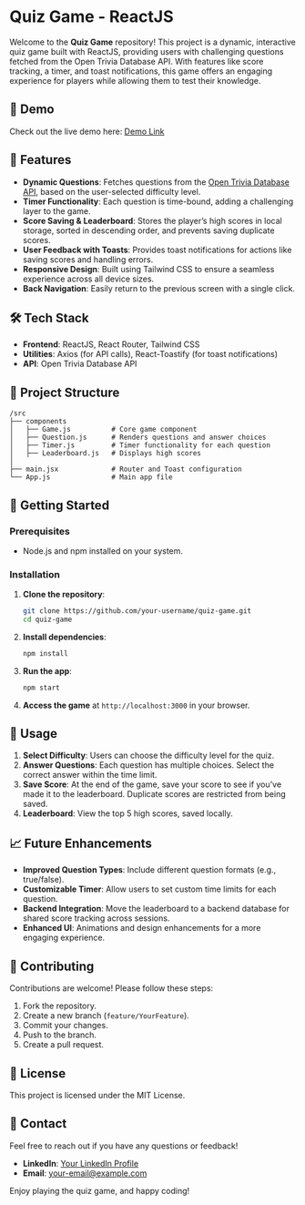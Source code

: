 # Quiz Game - ReactJS

Welcome to the **Quiz Game** repository! This project is a dynamic, interactive quiz game built with ReactJS, providing users with challenging questions fetched from the Open Trivia Database API. With features like score tracking, a timer, and toast notifications, this game offers an engaging experience for players while allowing them to test their knowledge.


## 🚀 Demo

Check out the live demo here: [Demo Link](https://your-demo-link.com)

## 📌 Features

- **Dynamic Questions**: Fetches questions from the [Open Trivia Database API](https://opentdb.com/), based on the user-selected difficulty level.
- **Timer Functionality**: Each question is time-bound, adding a challenging layer to the game.
- **Score Saving & Leaderboard**: Stores the player’s high scores in local storage, sorted in descending order, and prevents saving duplicate scores.
- **User Feedback with Toasts**: Provides toast notifications for actions like saving scores and handling errors.
- **Responsive Design**: Built using Tailwind CSS to ensure a seamless experience across all device sizes.
- **Back Navigation**: Easily return to the previous screen with a single click.


## 🛠️ Tech Stack

- **Frontend**: ReactJS, React Router, Tailwind CSS
- **Utilities**: Axios (for API calls), React-Toastify (for toast notifications)
- **API**: Open Trivia Database API


## 📂 Project Structure

```
/src
├── components
│   ├── Game.js          # Core game component
│   ├── Question.js      # Renders questions and answer choices
│   ├── Timer.js         # Timer functionality for each question
│   ├── Leaderboard.js   # Displays high scores
│
├── main.jsx             # Router and Toast configuration
└── App.js               # Main app file
```


## 🚀 Getting Started

### Prerequisites

- Node.js and npm installed on your system.

### Installation

1. **Clone the repository**:

   ```bash
   git clone https://github.com/your-username/quiz-game.git
   cd quiz-game
   ```

2. **Install dependencies**:

   ```bash
   npm install
   ```

3. **Run the app**:

   ```bash
   npm start
   ```

4. **Access the game** at `http://localhost:3000` in your browser.


## 📖 Usage

1. **Select Difficulty**: Users can choose the difficulty level for the quiz.
2. **Answer Questions**: Each question has multiple choices. Select the correct answer within the time limit.
3. **Save Score**: At the end of the game, save your score to see if you’ve made it to the leaderboard. Duplicate scores are restricted from being saved.
4. **Leaderboard**: View the top 5 high scores, saved locally.

## 📈 Future Enhancements

- **Improved Question Types**: Include different question formats (e.g., true/false).
- **Customizable Timer**: Allow users to set custom time limits for each question.
- **Backend Integration**: Move the leaderboard to a backend database for shared score tracking across sessions.
- **Enhanced UI**: Animations and design enhancements for a more engaging experience.


## 🤝 Contributing

Contributions are welcome! Please follow these steps:

1. Fork the repository.
2. Create a new branch (`feature/YourFeature`).
3. Commit your changes.
4. Push to the branch.
5. Create a pull request.

## 📄 License

This project is licensed under the MIT License.

## 👋 Contact

Feel free to reach out if you have any questions or feedback!

- **LinkedIn**: [Your LinkedIn Profile](https://linkedin.com/in/your-profile)
- **Email**: your-email@example.com

Enjoy playing the quiz game, and happy coding!
